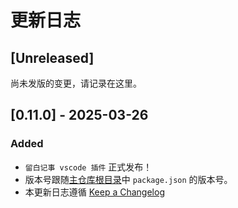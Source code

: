 # 更新日志

## [Unreleased]

尚未发版的变更，请记录在这里。

## [0.11.0] - 2025-03-26

### Added

- `留白记事 vscode 插件` 正式发布！
- 版本号跟随[主仓库根目录](https://github.com/yenche123/liubai)中 `package.json` 的版本号。
- 本更新日志遵循 [Keep a Changelog](https://keepachangelog.com/zh-CN/1.1.0/)
